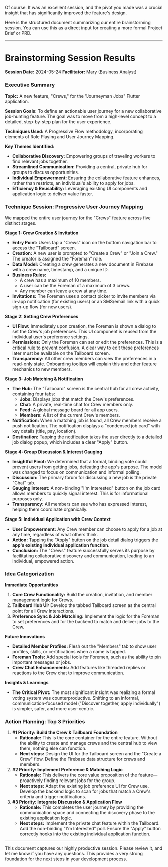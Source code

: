 Of course. It was an excellent session, and the pivot you made was a crucial insight that has significantly improved the feature's design.

Here is the structured document summarizing our entire brainstorming session. You can use this as a direct input for creating a more formal Project Brief or PRD.

---

# Brainstorming Session Results

**Session Date:** 2024-05-24
**Facilitator:** Mary (Business Analyst)

### **Executive Summary**

**Topic:** A new feature, "Crews," for the "Journeyman Jobs" Flutter application.

**Session Goals:** To define an actionable user journey for a new collaborative job-hunting feature. The goal was to move from a high-level concept to a detailed, step-by-step plan for the user experience.

**Techniques Used:** A Progressive Flow methodology, incorporating elements of Role Playing and User Journey Mapping.

**Key Themes Identified:**

* **Collaborative Discovery:** Empowering groups of traveling workers to find relevant jobs together.
* **Streamlined Communication:** Providing a central, private hub for groups to discuss opportunities.
* **Individual Empowerment:** Ensuring the collaborative feature enhances, rather than restricts, an individual's ability to apply for jobs.
* **Efficiency & Reusability:** Leveraging existing UI components and application logic to deliver value faster.

### **Technique Session: Progressive User Journey Mapping**

We mapped the entire user journey for the "Crews" feature across five distinct stages.

**Stage 1: Crew Creation & Invitation**

* **Entry Point:** Users tap a "Crews" icon on the bottom navigation bar to access the "Tailboard" screen.
* **Creation:** A new user is prompted to "Create a Crew" or "Join a Crew." The creator is assigned the "Foreman" role.
* **Data Model:** Creating a crew generates a new document in Firebase with a crew name, timestamp, and a unique ID.
* **Business Rules:**
  * A crew has a maximum of 10 members.
  * A user can be the Foreman of a maximum of 3 crews.
  * Any member can leave a crew at any time.
* **Invitations:** The Foreman uses a contact picker to invite members via in-app notification (for existing users) or an SMS/email link with a quick sign-up flow (for new users).

**Stage 2: Setting Crew Preferences**

* **UI Flow:** Immediately upon creation, the Foreman is shown a dialog to set the Crew's job preferences. This UI component is reused from the individual user's preference settings.
* **Permissions:** Only the Foreman can set or edit the preferences. This is a critical rule to prevent confusion. A clear way to edit these preferences later must be available on the Tailboard screen.
* **Transparency:** All other crew members can view the preferences in a read-only state. Onboarding tooltips will explain this and other feature mechanics to new members.

**Stage 3: Job Matching & Notification**

* **The Hub:** The "Tailboard" screen is the central hub for all crew activity, containing four tabs:
  * **Jobs:** Displays jobs that match the Crew's preferences.
  * **Chat:** A private, real-time chat for Crew members only.
  * **Feed:** A global message board for all app users.
  * **Members:** A list of the current Crew's members.
* **Notification:** When a matching job is found, all Crew members receive a push notification. The notification displays a "condensed job card" with key details (title, pay, location).
* **Destination:** Tapping the notification takes the user directly to a detailed job dialog popup, which includes a clear "Apply" button.

**Stage 4: Group Discussion & Interest Gauging**

* **Insightful Pivot:** We determined that a formal, binding vote could prevent users from getting jobs, defeating the app's purpose. The model was changed to focus on communication and informal polling.
* **Discussion:** The primary forum for discussing a new job is the private "Chat" tab.
* **Gauging Interest:** A non-binding "I'm Interested" button on the job card allows members to quickly signal interest. This is for informational purposes only.
* **Transparency:** All members can see who has expressed interest, helping them coordinate organically.

**Stage 5: Individual Application with Crew Context**

* **User Empowerment:** Any Crew member can choose to apply for a job at any time, regardless of what others think.
* **Action:** Tapping the "Apply" button on the job detail dialog triggers the **app's existing individual application function**.
* **Conclusion:** The "Crews" feature successfully serves its purpose by facilitating collaborative discovery and communication, leading to an individual, empowered action.

### **Idea Categorization**

**Immediate Opportunities**

1. **Core Crew Functionality:** Build the creation, invitation, and member management logic for Crews.
2. **Tailboard Hub UI:** Develop the tabbed Tailboard screen as the central point for all Crew interactions.
3. **Preference Sync & Job Matching:** Implement the logic for the Foreman to set preferences and for the backend to match and deliver jobs to the Crew.

**Future Innovations**

* **Detailed Member Profiles:** Flesh out the "Members" tab to show user profiles, skills, or certifications when a name is tapped.
* **Foreman Tools:** Add special tools for Foremen, such as the ability to pin important messages or jobs.
* **Crew Chat Enhancements:** Add features like threaded replies or reactions to the Crew chat to improve communication.

**Insights & Learnings**

* **The Critical Pivot:** The most significant insight was realizing a formal voting system was counterproductive. Shifting to an informal, communication-focused model ("Discover together, apply individually") is simpler, safer, and more user-centric.

### **Action Planning: Top 3 Priorities**

1. **#1 Priority: Build the Crew & Tailboard Foundation**
    * **Rationale:** This is the core container for the entire feature. Without the ability to create and manage crews and the central hub to view them, nothing else can function.
    * **Next steps:** Design the UI for the Tailboard screen and the "Create a Crew" flow. Define the Firebase data structure for crews and members.
2. **#2 Priority: Implement Preference & Matching Logic**
    * **Rationale:** This delivers the core value proposition of the feature—proactively finding relevant jobs for the group.
    * **Next steps:** Adapt the existing job preference UI for Crew use. Develop the backend logic to scan for jobs that match a Crew's criteria and trigger notifications.
3. **#3 Priority: Integrate Discussion & Application Flow**
    * **Rationale:** This completes the user journey by providing the communication space and connecting the discovery phase to the existing application logic.
    * **Next steps:** Implement the private chat feature within the Tailboard. Add the non-binding "I'm Interested" poll. Ensure the "Apply" button correctly hooks into the existing individual application function.

---

This document captures our highly productive session. Please review it, and let me know if you have any questions. This provides a very strong foundation for the next steps in your development process.
